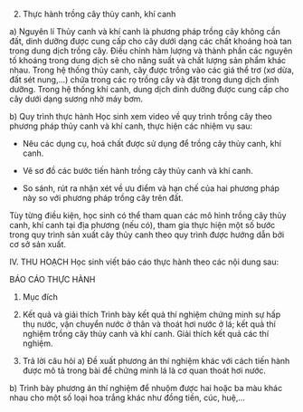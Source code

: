 2. Thực hành trồng cây thủy canh, khí canh

a) Nguyên lí
Thủy canh và khí canh là phương pháp trồng cây không cần đất, dinh dưỡng được cung cấp cho cây dưới dạng các chất khoáng hoà tan trong dung dịch trồng cây. Điều chỉnh hàm lượng và thành phần các nguyên tố khoáng trong dung dịch sẽ cho năng suất và chất lượng sản phẩm khác nhau. Trong hệ thống thủy canh, cây được trồng vào các giá thể trơ (xơ dừa, đất sét nung,...) chứa trong các rọ trồng cây và đặt trong dung dịch dinh dưỡng. Trong hệ thống khí canh, dung dịch dinh dưỡng được cung cấp cho cây dưới dạng sương nhờ máy bơm.

b) Quy trình thực hành
Học sinh xem video về quy trình trồng cây theo phương pháp thủy canh và khí canh, thực hiện các nhiệm vụ sau:

- Nêu các dụng cụ, hoá chất được sử dụng để trồng cây thủy canh, khí canh.

- Vẽ sơ đồ các bước tiến hành trồng cây thủy canh và khí canh.

- So sánh, rút ra nhận xét về ưu điểm và hạn chế của hai phương pháp này so với phương pháp trồng cây trên đất.

Tùy từng điều kiện, học sinh có thể tham quan các mô hình trồng cây thủy canh, khí canh tại địa phương (nếu có), tham gia thực hiện một số bước trong quy trình sản xuất cây thủy canh theo quy trình được hướng dẫn bởi cơ sở sản xuất.

IV. THU HOẠCH
Học sinh viết báo cáo thực hành theo các nội dung sau:

BÁO CÁO THỰC HÀNH

1. Mục đích

2. Kết quả và giải thích
Trình bày kết quả thí nghiệm chứng minh sự hấp thụ nước, vận chuyển nước ở thân và thoát hơi nước ở lá; kết quả thí nghiệm trồng cây thủy canh và khí canh. Giải thích kết quả các thí nghiệm.

3. Trả lời câu hỏi
a) Đề xuất phương án thí nghiệm khác với cách tiến hành được mô tả trong bài để chứng minh lá là cơ quan thoát hơi nước.

b) Trình bày phương án thí nghiệm để nhuộm được hai hoặc ba màu khác nhau cho một số loại hoa trắng khác như đồng tiền, cúc, huệ,...
